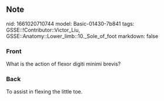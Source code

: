 ## Note
nid: 1661020710744
model: Basic-01430-7b841
tags: GSSE::!Contributor::Victor_Liu, GSSE::Anatomy::Lower_limb::10._Sole_of_foot
markdown: false

### Front
<div>
  What is the action of flexor digiti minimi brevis?
</div>

### Back
To assist in flexing the little toe.
